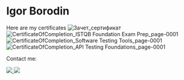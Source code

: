# Igor Borodin
Here are my certificates
![Зачет_сертификат](https://user-images.githubusercontent.com/115728975/204132987-0001192c-af44-4dff-9104-2267982a3f4a.jpg)
![CertificateOfCompletion_ISTQB Foundation Exam Prep_page-0001](https://user-images.githubusercontent.com/115728975/205328198-34de4952-4df3-448d-867f-e89d17ae42da.jpg)
![CertificateOfCompletion_Software Testing Tools_page-0001](https://user-images.githubusercontent.com/115728975/205729903-18ce991d-4c75-43b5-a6db-1e69678583fd.jpg)
![CertificateOfCompletion_API Testing Foundations_page-0001](https://user-images.githubusercontent.com/115728975/205946313-a882c0aa-c31a-4ad3-ae4f-a88b7157f03e.jpg)
<p> Contact me: </p>
<p> <a href="https://www.linkedin.com/in/itigorborodin/" >
<img src="https://img.shields.io/badge/LinkedIn-0077B5?style=for-the-badge&logo=linkedin&logoColor=white" /> </a>
<a href="mailto:flyingruh@gmail.com" >
<img src="https://img.shields.io/badge/Gmail-D14836?style=for-the-badge&logo=gmail&logoColor=white" /> </a> </p>
